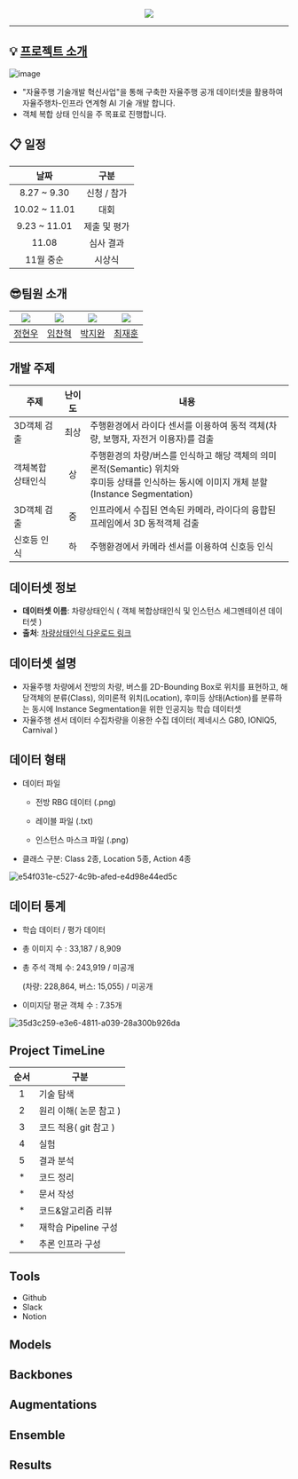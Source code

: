 <p align='center'>
    <img src="https://capsule-render.vercel.app/api?type=waving&color=auto&height=300&section=header&text=2024%20자율주행%20인공지능%20챌린지&fontSize=50&animation=fadeIn&fontAlignY=38&desc=2024%20Autonomous%20Driving%20Artificial%20Intelligence%20Challenge&descAlignY=51&descAlign=62"/>
</p>

<!--
<div align="center">     
  <a href="https://hits.seeyoufarm.com"><img src="https://hits.seeyoufarm.com/api/count/incr/badge.svg?url=https://github.com/Batwan01/2024-Autonomous-Driving-Artificial-Intelligence-Challenge&count_bg=%23B8B8B8&title_bg=%23555555&icon=&icon_color=%23E7E7E7&title=hits&edge_flat=false"/></a>
  <img src="https://img.shields.io/github/forks/2024-Autonomous-Driving-Artificial-Intelligence-Challenge" alt="forks"/>
  <img src="https://img.shields.io/github/stars/2024-Autonomous-Driving-Artificial-Intelligence-Challenge?color=yellow" alt="stars"/>
  <img src="https://img.shields.io/github/issues-pr/2024-Autonomous-Driving-Artificial-Intelligence-Challenge?color=red" alt="pr"/>
  <img src="https://img.shields.io/github/license/boostcamp-ai-tech-4/ai-tech-interview" alt="license"/>
</div>

!-->
---

## 💡 [프로젝트 소개](https://www.auto-dna.org/page/?M2_IDX=32625)

![image](https://github.com/user-attachments/assets/cefe96f3-7780-4f05-941b-73594447ace4)

- "자율주행 기술개발 혁신사업"을 통해 구축한 자율주행 공개 데이터셋을 활용하여 자율주행차-인프라 연계형 AI 기술 개발 합니다.
- 객체 복합 상태 인식을 주 목표로 진행합니다.


## :clipboard: 일정
| 날짜 | 구분 |
| :-:| :-: |
| 8.27 ~ 9.30 | 신청 / 참가 |
| 10.02 ~ 11.01 | 대회 |
| 9.23 ~ 11.01 | 제출 및 평가 |
| 11.08 | 심사 결과 |
| 11월 중순 | 시상식 |

##  :sunglasses:팀원 소개

| [![](https://avatars.githubusercontent.com/jung0228)](https://github.com/jung0228) | [![](https://avatars.githubusercontent.com/chan-note)](https://github.com/chan-note) | [![](https://avatars.githubusercontent.com/batwan01)](https://github.com/batwan01) | [![](https://avatars.githubusercontent.com/jhuni17)](https://github.com/jhuni17) |
| ---------------------------------------------------- | ------------------------------------------------------ | --------------------------------------------------- | ------------------------------------------------------- |
| [정현우](https://github.com/jung0228)   |   [임찬혁](https://github.com/chan-note)     | [박지완](https://github.com/batwan01)          | [최재훈](https://github.com/jhuni17) |


## 개발 주제
| 주제 | 난이도 | 내용 |
| - | :-: | - |
| 3D객체 검출 | 최상 | 주행환경에서 라이다 센서를 이용하여 동적 객체(차량, 보행자, 자전거 이용자)를 검출 |
| 객체복합 상태인식 | 상 | 주행환경의 차량/버스를 인식하고 해당 객체의 의미론적(Semantic) 위치와<br> 후미등 상태를 인식하는 동시에 이미지 개체 분할(Instance Segmentation) |
| 3D객체 검출 | 중 | 인프라에서 수집된 연속된 카메라, 라이다의 융합된 프레임에서 3D 동적객체 검출 |
| 신호등 인식 | 하 | 주행환경에서 카메라 센서를 이용하여 신호등 인식 |

## 데이터셋 정보

- **데이터셋 이름**: 차량상태인식 ( 객체 복합상태인식 및 인스턴스 세그멘테이션 데이터셋 )
- **출처**: [차량상태인식 다운로드 링크](https://nanum.etri.re.kr/share/kimjy/ObjectStateDetectionAIchallenge2024?lang=ko_KR)
  
## 데이터셋 설명
- 자율주행 차량에서 전방의 차량, 버스를 2D-Bounding Box로 위치를 표현하고, 해당객체의 분류(Class), 의미론적 위치(Location), 후미등 상태(Action)를 분류하는 동시에 Instance Segmentation을 위한 인공지능 학습 데이터셋
- 자율주행 센서 데이터 수집차량을 이용한 수집 데이터( 제네시스 G80, IONIQ5, Carnival )

## 데이터 형태
- 데이터 파일

  - 전방 RBG 데이터 (.png)

  - 레이블 파일 (.txt)

  - 인스턴스 마스크 파일 (.png)

- 클래스 구분:  Class 2종, Location 5종, Action 4종
  
![e54f031e-c527-4c9b-afed-e4d98e44ed5c](https://github.com/user-attachments/assets/83af019f-9dfa-425d-aae8-9cddbd33e078)

## 데이터 통계
- 학습 데이터 / 평가 데이터

- 총 이미지 수 : 33,187 / 8,909

- 총 주석 객체 수: 243,919 / 미공개

  (차량: 228,864, 버스: 15,055) / 미공개

- 이미지당 평균 객체 수 : 7.35개
  
![35d3c259-e3e6-4811-a039-28a300b926da](https://github.com/user-attachments/assets/919d175d-de55-4170-9623-4a2c2da1d54d)
  
## Project TimeLine
| 순서 | 구분 |
| :-: | - |
| 1 | 기술 탐색 |
| 2 | 원리 이해( 논문 참고 ) |
| 3 | 코드 적용( git 참고 ) |
| 4 | 실험 |
| 5 | 결과 분석 |
| * | 코드 정리 |
| * | 문서 작성 |
| * | 코드&알고리즘 리뷰 |
| * | 재학습 Pipeline 구성 |
| * | 추론 인프라 구성 |

## Tools
- Github
- Slack
- Notion

## Models

## Backbones

## Augmentations

## Ensemble

## Results
